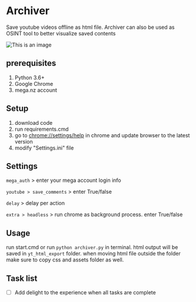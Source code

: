 # Archiver
Save youtube videos offline as html file. Archiver can also be used as OSINT tool to better visualize saved contents

![This is an image](https://myoctocat.com/assets/images/base-octocat.svg)

## prerequisites
1. Python 3.6+
2. Google Chrome
3. mega.nz account

## Setup
1. download code
2. run requirements.cmd
3. go to [chrome://settings/help](chrome://settings/help) in chrome and update browser to the latest version
4. modify "Settings.ini" file

## Settings
`mega_auth` > enter your mega account login info

`youtube > save_comments` > enter True/false

`delay` > delay per action

`extra > headless` > run chrome as background process. enter True/false

## Usage
run start.cmd or run `python archiver.py` in terminal. 
html output will be saved in `yt_html_export` folder.
when moving html file outside the folder make sure to copy css and assets folder as well.

## Task list
- [ ] Add delight to the experience when all tasks are complete
